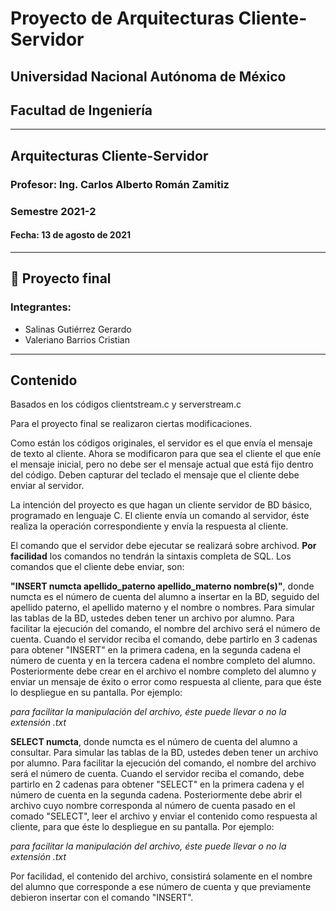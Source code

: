 # Proyecto de Arquitecturas Cliente-Servidor

## Universidad Nacional Autónoma de México

## Facultad de Ingeniería
-------------- 
## Arquitecturas Cliente-Servidor
### Profesor: Ing. Carlos Alberto Román Zamitiz
### Semestre 2021-2
#### Fecha: 13 de agosto de 2021
-------------
## 🎒 Proyecto final

### Integrantes:
- Salinas Gutiérrez Gerardo
- Valeriano Barrios Cristian
----------- 
## Contenido
Basados en los códigos clientstream.c y serverstream.c

Para el proyecto final se realizaron ciertas modificaciones.

Como están los códigos originales, el servidor es el que envía el mensaje de texto al cliente. Ahora se modificaron para que sea el cliente el que eníe el mensaje inicial, pero no debe ser el mensaje actual que está fijo dentro del código. Deben capturar del teclado el mensaje que el cliente debe enviar al servidor.

La intención del proyecto es que hagan un cliente servidor de BD básico, programado en lenguaje C. El cliente envía un comando al servidor, éste realiza la operación correspondiente y envía la respuesta al cliente. 

El comando que el servidor debe ejecutar se realizará sobre archivod. **Por facilidad** los comandos no tendrán la sintaxis completa de SQL. Los comandos que el cliente debe enviar, son:

**"INSERT numcta apellido_paterno apellido_materno nombre(s)"**, donde numcta es el número de cuenta del alumno a insertar en la BD, seguido del apellido paterno, el apellido materno y el nombre o nombres. Para simular las tablas de la BD, ustedes deben tener un archivo por alumno. Para facilitar la ejecución del comando, el nombre del archivo será el número de cuenta. Cuando el servidor reciba el comando, debe partirlo en 3 cadenas para obtener "INSERT" en la primera cadena, en la segunda cadena el número de cuenta y en la tercera cadena el nombre completo del alumno. Posteriormente debe crear en el archivo el nombre completo del alumno y enviar un mensaje de éxito o error como respuesta al cliente, para que éste lo despliegue en su pantalla. Por ejemplo: 

*para facilitar la manipulación del archivo, éste puede llevar o no la extensión .txt*

**SELECT numcta**, donde numcta es el número de cuenta del alumno a consultar. Para simular las tablas de la BD, ustedes deben tener un archivo por alumno. Para facilitar la ejecución del comando, el nombre del archivo será el número de cuenta. Cuando el servidor reciba el comando, debe partirlo en 2 cadenas para obtener "SELECT" en la primera cadena y el número de cuenta en la segunda cadena. Posteriormente debe abrir el archivo cuyo nombre corresponda al número de cuenta pasado en el comado "SELECT", leer el archivo y enviar el contenido como respuesta al cliente, para que éste lo despliegue en su pantalla. Por ejemplo:

*para facilitar la manipulación del archivo, éste puede llevar o no la extensión .txt*

Por facilidad, el contenido del archivo, consistirá solamente en el nombre del alumno que corresponde a ese número de cuenta y que previamente debieron insertar con el comando "INSERT". 